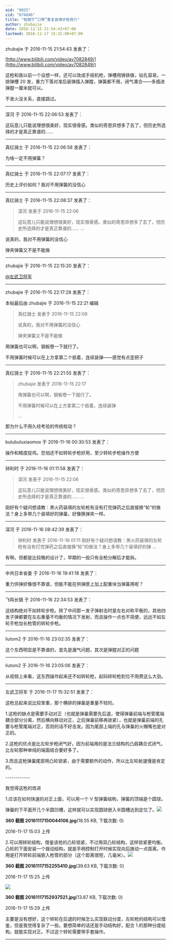 ```yaml
---
aid: "9025"
zid: "674846"
title: "勃朗宁“口琴”重复装填步枪简介"
author: zhubajie
date: 2016-11-15 21:54:43+07:00
lastmod: 2016-11-17 15:32:00+07:00
---
```


zhubajie 于 2016-11-15 21:54:43 发表了：

[http://www.bilibili.com/video/av7082849/](http://www.bilibili.com/video/av7082849/)

这枪和我以前一个设想一样，还可以改成手摇机枪，弹槽用铸铁做，钻孔容易，一排弹槽 20 发，重力下落对准后装弹插入弹膛，弹簧都不用，闭气凑合——多插进弹膛一厘米就可以。

不发火没关系，直接跳过。

---

深河 于 2016-11-15 22:06:53 发表了：

这玩意儿只能说理想很美好，现实很骨感。类似的奇思异想多了去了，但历史所选择的才是真正靠谱的……

---

真红骑士 于 2016-11-15 22:06:58 发表了：

为啥一定不用弹簧？

---

真红骑士 于 2016-11-15 22:07:17 发表了：

历史上评价如何？我对不用弹簧的没信心

---

真红骑士 于 2016-11-15 22:08:37 发表了：

> 深河 发表于 2016-11-15 22:06
>
> 这玩意儿只能说理想很美好，现实很骨感。类似的奇思异想多了去了，但历史所选择的才是真正靠谱的…… ...

说真的，我对不用弹簧的没信心

弹夹弹簧又不是不能做

---

zhubajie 于 2016-11-15 22:15:20 发表了：

[@左武卫将军](https://bbs.northdy.com/home.php?mod=space&uid=10356)

---

zhubajie 于 2016-11-15 22:17:28 发表了：

本帖最后由 zhubajie 于 2016-11-15 22:21 编辑

> 真红骑士 发表于 2016-11-15 22:08
>
> 说真的，我对不用弹簧的没信心
>
> 弹夹弹簧又不是不能做

用弹簧也可以啊，钢板卷一下就行了。

不用弹簧时候可以在上方拿第二个抵着，连续装弹——感觉有点歪把子

---

真红骑士 于 2016-11-15 22:21:55 发表了：

> zhubajie 发表于 2016-11-15 22:17
>
> 用弹簧也可以啊，钢板卷一下就行了。
>
> 不用弹簧时候可以在上方拿第二个抵着，连续装弹
>
> ...

那为什么不用久经考验的传统栓动？

---

bulubuluxiaomox 于 2016-11-16 00:30:53 发表了：

操作和精度捉鸡。恐怕还不如转轮步枪好用，至少转轮步枪操作方便

---

钟利时 于 2016-11-16 01:11:58 发表了：

> 深河 发表于 2016-11-15 22:06
>
> 这玩意儿只能说理想很美好，现实很骨感。类似的奇思异想多了去了，但历史所选择的才是真正靠谱的…… ...

刚好有个疑问想请教：黑火药装填的左轮枪有没有打完弹药之后直接换“轮”的做法？身上多带几个装填好的弹巢，好像换弹夹一样。

---

深河 于 2016-11-16 08:42:39 发表了：

> 钟利时 发表于 2016-11-16 01:11 刚好有个疑问想请教：黑火药装填的左轮枪有没有打完弹药之后直接换“轮”的做法？身上多带几个装填好的弹 ...

有啊，但都是比较晚的设计了，早期的一般只有全枪分解后才能拆。

---

中共日本省委 于 2016-11-16 19:41:18 发表了：

重力供弹好像很不靠谱，但能不能在供弹匣上加上配重块当弹簧用呢？

---

飞鸣长镝 于 2016-11-16 22:34:53 发表了：

这结构绝对不如转轮步枪。除了中间那一发子弹射击时是左右对称平衡的，其他四发子弹都要在左右重量不均衡的情况下发射，而且操作一点也不简便，远远不如左轮手枪加长枪管的转轮步枪。

---

liutom2 于 2016-11-16 23:02:35 发表了：

这个东西明显是不靠谱的，首先是漏气问题，其次是弹膛对正的问题

---

liutom2 于 2016-11-16 23:05:06 发表了：

从视频上来看，这东西操作起来还不如转轮枪，起码转轮枪到位不用费这么大劲。

---

左武卫将军 于 2016-11-17 15:32:51 发表了：

这枪总起来说比较笨重，那个横排的弹巢是重量不轻的。

1.这枪的缺点是需要手动对正（也就是弹巢需要先后退，使得弹巢前端与枪管尾端耦合部分分离，然后横向移动对正，之后弹巢前移再锁紧），也就是弹巢前端的孔要与枪管尾端对正，否则的话不好击发。因为尾部上端的孔与弹巢的火帽嘴也是对正的。

2.这枪的优点是比左轮步枪闭气好，因为前端用的是法兰结构的凸肩耦合式闭气，比左轮那种单纯的端面结合要好多了。

3.而且这枪弹巢尾部用凸轮锁紧，由于需要额外的动作，所以比左轮射速慢是肯定的。

\-\-\----------

我觉得这枪的改进

1.应该在如何快速的对正上面，可以用一个 V 型弹簧结构，弹簧的顶端是个圆球。

弹巢的下平面开几个半圆凹槽，这样就可以实现圆球嵌入半圆槽达到定位了。![](/9025/150314ywwjgjlp1tw16mwr.jpg)

**360 截图 20161117150044106.jpg**(18.55 KB, 下载次数: 0)

2016-11-17 15:03 上传

2.可以用转轮结构，借鉴该抢的凸轮锁紧，不过用双凸轮结构，这样锁紧更均衡。凸轮的下面安装一个拨动结构，就是手柄控制打开时候实现向后拨动一点距离，作用是打开转轮前端嵌入枪管的部分（这个距离很短，几毫米）。![](/9025/152547vzfl6um6yxuumua6.jpg)

**360 截图 20161117152255410.jpg**(39.63 KB, 下载次数: 0)

2016-11-17 15:25 上传

![](/9025/152953f29bil32ga2y2z23.jpg)

**360 截图 20161117152937521.jpg**(13.87 KB, 下载次数: 0)

2016-11-17 15:29 上传

主要是没有想好，这个转轮在后退的时候怎么实现联动分度，左轮枪的结构可以借鉴，但是我觉得复杂了一些。要想简单的话还是手动结构好，配合 1.的那种分度结构，就能实现对正。不过这个转轮需要带手套操作。

---
